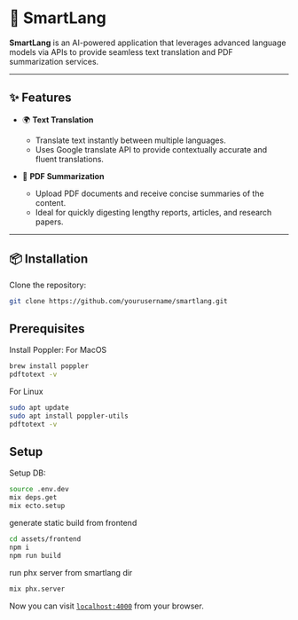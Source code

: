 # 📖 SmartLang

**SmartLang** is an AI-powered application that leverages advanced language models via APIs to provide seamless text translation and PDF summarization services.

---

## ✨ Features

- 🌍 **Text Translation**
  - Translate text instantly between multiple languages.
  - Uses Google translate API to provide contextually accurate and fluent translations.

- 📄 **PDF Summarization**
  - Upload PDF documents and receive concise summaries of the content.
  - Ideal for quickly digesting lengthy reports, articles, and research papers.

---

## 📦 Installation

Clone the repository:

```bash
git clone https://github.com/yourusername/smartlang.git
```
## Prerequisites
Install Poppler:
For MacOS
```bash
brew install poppler
pdftotext -v
```
For Linux
```bash
sudo apt update
sudo apt install poppler-utils
pdftotext -v
```

## Setup
Setup DB:
```bash
source .env.dev
mix deps.get
mix ecto.setup
```

generate static build from frontend
```bash
cd assets/frontend
npm i
npm run build
```

run phx server from smartlang dir
```bash
mix phx.server
```

Now you can visit [`localhost:4000`](http://localhost:4000) from your browser.
